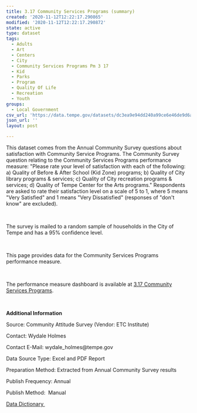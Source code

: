 ```yaml
---
title: 3.17 Community Services Programs (summary)
created: '2020-11-12T12:22:17.290865'
modified: '2020-11-12T12:22:17.290872'
state: active
type: dataset
tags:
  - Adults
  - Art
  - Centers
  - City
  - Community Services Programs Pm 3 17
  - Kid
  - Parks
  - Program
  - Quality Of Life
  - Recreation
  - Youth
groups:
  - Local Government
csv_url: 'https://data.tempe.gov/datasets/dc3ea9e94dd240a99ce6e46de9d6a7bc_0.csv'
json_url: ''
layout: post

---
```

<p><p>This dataset comes from the Annual Community Survey questions about satisfaction with Community Service Programs. The Community Survey question relating to the Community Services Programs performance measure: &quot;Please rate your level of satisfaction with each of the following: a) Quality of Before &amp; After School (Kid Zone) programs; b) Quality of City library programs &amp; services; c) Quality of City recreation programs &amp; services; d) Quality of Tempe Center for the Arts programs.&quot; Respondents are asked to rate their satisfaction level on a scale of 5 to 1, where 5 means &quot;Very Satisfied&quot; and 1 means &quot;Very Dissatisfied&quot; (responses of &quot;don't know&quot; are excluded).</p><p><br /></p><p>The survey is mailed to a random sample of households in the City of Tempe and has a 95% confidence level.</p><p><br /></p><p>This page provides data for the Community Services Programs performance measure.</p></p><p><br /></p><p>The performance measure dashboard is available at <a href='https://quality-of-life-tempegov.hub.arcgis.com/pages/community-services-programs' rel='nofollow ugc' target='_blank'>3.17 Community Services Programs</a>.</p><p><br /></p><p><b>Additional Information</b></p><p>Source: Community Attitude Survey (Vendor: ETC Institute)</p><p>Contact: Wydale Holmes</p><p>Contact E-Mail: wydale_holmes@tempe.gov</p><p>Data Source Type: Excel and PDF Report</p><p>Preparation Method: Extracted from Annual Community Survey results</p><p>Publish Frequency: Annual</p><p>Publish Method: <span style=''>	</span>Manual</p><p><a href='https://gis.tempe.gov/design/data-dictionary/3.17%20Community%20Services%20Programs%20(summary)/' rel='nofollow ugc' target='_blank'>Data Dictionary </a><br /></p>
